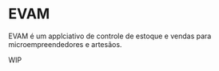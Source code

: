# EVAM
EVAM é um applciativo de controle de estoque e vendas para microempreendedores e artesãos.

WIP
